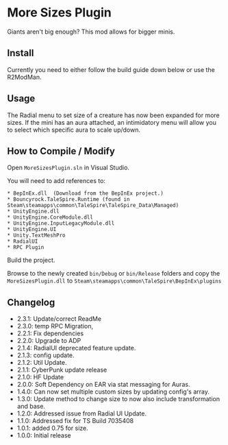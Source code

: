 # More Sizes Plugin
Giants aren't big enough? This mod allows for bigger minis.

## Install

Currently you need to either follow the build guide down below or use the R2ModMan. 

## Usage
The Radial menu to set size of a creature has now been expanded for more sizes.
If the mini has an aura attached, an intimidatory menu will allow you to select 
which specific aura to scale up/down.


## How to Compile / Modify

Open ```MoreSizesPlugin.sln``` in Visual Studio.

You will need to add references to:

```
* BepInEx.dll  (Download from the BepInEx project.)
* Bouncyrock.TaleSpire.Runtime (found in Steam\steamapps\common\TaleSpire\TaleSpire_Data\Managed)
* UnityEngine.dll
* UnityEngine.CoreModule.dll
* UnityEngine.InputLegacyModule.dll 
* UnityEngine.UI
* Unity.TextMeshPro
* RadialUI
* RPC Plugin
```

Build the project.

Browse to the newly created ```bin/Debug``` or ```bin/Release``` folders and copy the ```MoreSizesPlugin.dll``` to ```Steam\steamapps\common\TaleSpire\BepInEx\plugins```

## Changelog
- 2.3.1: Update/correct ReadMe
- 2.3.0: temp RPC Migration,
- 2.2.1: Fix dependencies
- 2.2.0: Upgrade to ADP
- 2.1.4: RadialUI deprecated feature update.
- 2.1.3: config update.
- 2.1.2: Util Update.
- 2.1.1: CyberPunk update release
- 2.1.0: HF Update 
- 2.0.0: Soft Dependency on EAR via stat messaging for Auras.
- 1.4.0: Can now set multiple custom sizes by updating config's array.
- 1.3.0: Update method to change size to now also include transformation and base.
- 1.2.0: Addressed issue from Radial UI Update.
- 1.1.0: Addressed fix for TS Build 7035408
- 1.0.1: added 0.75 for size.
- 1.0.0: Initial release

